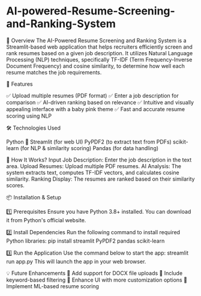 # AI-powered-Resume-Screening-and-Ranking-System
📌 Overview
The AI-Powered Resume Screening and Ranking System is a Streamlit-based web application that helps recruiters efficiently screen and rank resumes based on a given job description. It utilizes Natural Language Processing (NLP) techniques, specifically TF-IDF (Term Frequency-Inverse Document Frequency) and cosine similarity, to determine how well each resume matches the job requirements.

🎯 Features

✅ Upload multiple resumes (PDF format)
✅ Enter a job description for comparison
✅ AI-driven ranking based on relevance
✅ Intuitive and visually appealing interface with a baby pink theme
✅ Fast and accurate resume scoring using NLP

🛠️ Technologies Used

Python 🐍
Streamlit (for web UI)
PyPDF2 (to extract text from PDFs)
scikit-learn (for NLP & similarity scoring)
Pandas (for data handling)

🚀 How It Works?
Input Job Description: Enter the job description in the text area.
Upload Resumes: Upload multiple PDF resumes.
AI Analysis: The system extracts text, computes TF-IDF vectors, and calculates cosine similarity.
Ranking Display: The resumes are ranked based on their similarity scores.

📦 Installation & Setup

1️⃣ Prerequisites
Ensure you have Python 3.8+ installed. You can download it from Python's official website.

2️⃣ Install Dependencies
Run the following command to install required Python libraries:
pip install streamlit PyPDF2 pandas scikit-learn

3️⃣ Run the Application
Use the command below to start the app:
streamlit run app.py
This will launch the app in your web browser.

💡 Future Enhancements
🔹 Add support for DOCX file uploads
🔹 Include keyword-based filtering
🔹 Enhance UI with more customization options
🔹 Implement ML-based resume scoring
